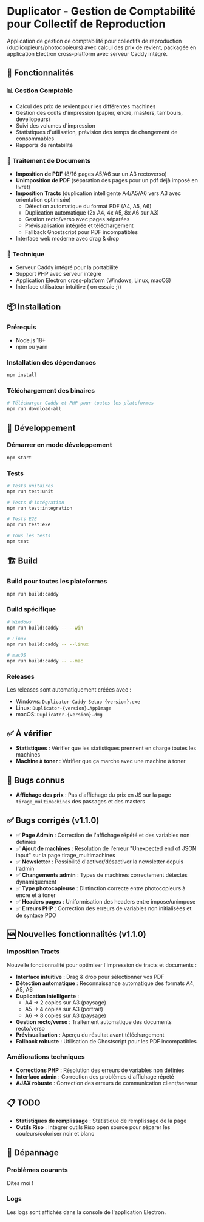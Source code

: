 # Duplicator - Gestion de Comptabilité pour Collectif de Reproduction

Application de gestion de comptabilité pour collectifs de reproduction (duplicopieurs/photocopieurs) avec calcul des prix de revient, packagée en application Electron cross-platform avec serveur Caddy intégré.

## 🚀 Fonctionnalités

### 📊 Gestion Comptable
- Calcul des prix de revient pour les différentes machines
- Gestion des coûts d'impression (papier, encre, masters, tambours, devellopeurs)
- Suivi des volumes d'impression 
- Statistiques d'utilisation, prévision des temps de changement de consommables
- Rapports de rentabilité

### 📄 Traitement de Documents
- **Imposition de PDF** (8/16 pages A5/A6 sur un A3 rectoverso)
- **Unimposition de PDF** (séparation des pages pour un pdf déjà imposé en livret)
- **Imposition Tracts** (duplication intelligente A4/A5/A6 vers A3 avec orientation optimisée)
  - Détection automatique du format PDF (A4, A5, A6)
  - Duplication automatique (2x A4, 4x A5, 8x A6 sur A3)
  - Gestion recto/verso avec pages séparées
  - Prévisualisation intégrée et téléchargement
  - Fallback Ghostscript pour PDF incompatibles
- Interface web moderne avec drag & drop

### 🔧 Technique
- Serveur Caddy intégré pour la portabilité
- Support PHP avec serveur intégré
- Application Electron cross-platform (Windows, Linux, macOS)
- Interface utilisateur intuitive ( on essaie ;))

## 📦 Installation

### Prérequis

- Node.js 18+ 
- npm ou yarn

### Installation des dépendances

```bash
npm install
```

### Téléchargement des binaires

```bash
# Télécharger Caddy et PHP pour toutes les plateformes
npm run download-all
```

## 🔧 Développement

### Démarrer en mode développement

```bash
npm start
```

### Tests

```bash
# Tests unitaires
npm run test:unit

# Tests d'intégration
npm run test:integration

# Tests E2E
npm run test:e2e

# Tous les tests
npm test
```

## 🏗️ Build

### Build pour toutes les plateformes

```bash
npm run build:caddy
```

### Build spécifique

```bash
# Windows
npm run build:caddy -- --win

# Linux
npm run build:caddy -- --linux

# macOS
npm run build:caddy -- --mac
```




### Releases

Les releases sont automatiquement créées avec :
- Windows: `Duplicator-Caddy-Setup-{version}.exe`
- Linux: `Duplicator-{version}.AppImage`
- macOS: `Duplicator-{version}.dmg`

## ✅ À vérifier

- **Statistiques** : Vérifier que les statistiques prennent en charge toutes les machines
- **Machine à toner** : Vérifier que ça marche avec une machine à toner

## 🐛 Bugs connus

- **Affichage des prix** : Pas d'affichage du prix en JS sur la page `tirage_multimachines` des passages et des masters

## ✅ Bugs corrigés (v1.1.0)

- ✅ **Page Admin** : Correction de l'affichage répété et des variables non définies
- ✅ **Ajout de machines** : Résolution de l'erreur "Unexpected end of JSON input" sur la page tirage_multimachines
- ✅ **Newsletter** : Possibilité d'activer/désactiver la newsletter depuis l'admin
- ✅ **Changements admin** : Types de machines correctement détectés dynamiquement
- ✅ **Type photocopieuse** : Distinction correcte entre photocopieurs à encre et à toner
- ✅ **Headers pages** : Uniformisation des headers entre impose/unimpose
- ✅ **Erreurs PHP** : Correction des erreurs de variables non initialisées et de syntaxe PDO

## 🆕 Nouvelles fonctionnalités (v1.1.0)

### Imposition Tracts
Nouvelle fonctionnalité pour optimiser l'impression de tracts et documents :

- **Interface intuitive** : Drag & drop pour sélectionner vos PDF
- **Détection automatique** : Reconnaissance automatique des formats A4, A5, A6
- **Duplication intelligente** : 
  - A4 → 2 copies sur A3 (paysage)
  - A5 → 4 copies sur A3 (portrait) 
  - A6 → 8 copies sur A3 (paysage)
- **Gestion recto/verso** : Traitement automatique des documents recto/verso
- **Prévisualisation** : Aperçu du résultat avant téléchargement
- **Fallback robuste** : Utilisation de Ghostscript pour les PDF incompatibles

### Améliorations techniques
- **Corrections PHP** : Résolution des erreurs de variables non définies
- **Interface admin** : Correction des problèmes d'affichage répété
- **AJAX robuste** : Correction des erreurs de communication client/serveur

## 📋 TODO

- **Statistiques de remplissage** : Statistique de remplissage de la page
- **Outils Riso** : Intégrer outils Riso open source pour séparer les couleurs/coloriser noir et blanc

## 🐛 Dépannage

### Problèmes courants

Dites moi !

### Logs

Les logs sont affichés dans la console de l'application Electron.
